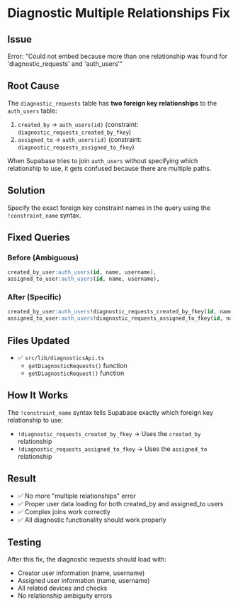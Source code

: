 # Diagnostic Multiple Relationships Fix

## Issue
Error: "Could not embed because more than one relationship was found for 'diagnostic_requests' and 'auth_users'"

## Root Cause
The `diagnostic_requests` table has **two foreign key relationships** to the `auth_users` table:
1. `created_by` → `auth_users(id)` (constraint: `diagnostic_requests_created_by_fkey`)
2. `assigned_to` → `auth_users(id)` (constraint: `diagnostic_requests_assigned_to_fkey`)

When Supabase tries to join `auth_users` without specifying which relationship to use, it gets confused because there are multiple paths.

## Solution
Specify the exact foreign key constraint names in the query using the `!constraint_name` syntax.

## Fixed Queries

### Before (Ambiguous)
```sql
created_by_user:auth_users(id, name, username),
assigned_to_user:auth_users(id, name, username),
```

### After (Specific)
```sql
created_by_user:auth_users!diagnostic_requests_created_by_fkey(id, name, username),
assigned_to_user:auth_users!diagnostic_requests_assigned_to_fkey(id, name, username),
```

## Files Updated
- ✅ `src/lib/diagnosticsApi.ts`
  - `getDiagnosticRequests()` function
  - `getDiagnosticRequest()` function

## How It Works
The `!constraint_name` syntax tells Supabase exactly which foreign key relationship to use:
- `!diagnostic_requests_created_by_fkey` → Uses the `created_by` relationship
- `!diagnostic_requests_assigned_to_fkey` → Uses the `assigned_to` relationship

## Result
- ✅ No more "multiple relationships" error
- ✅ Proper user data loading for both created_by and assigned_to users
- ✅ Complex joins work correctly
- ✅ All diagnostic functionality should work properly

## Testing
After this fix, the diagnostic requests should load with:
- Creator user information (name, username)
- Assigned user information (name, username)
- All related devices and checks
- No relationship ambiguity errors

